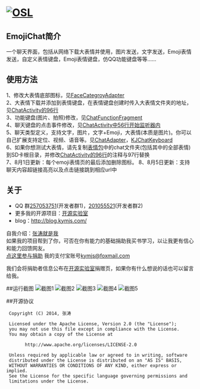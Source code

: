 [![OSL](http://www.kymjs.com/image/logo_s.png)](http://www.kymjs.com/works/)
=================

## EmojiChat简介
一个聊天界面，包括从网络下载大表情并使用，图片发送，文字发送，Emoji表情发送，自定义表情键盘，Emoji表情键盘，仿QQ功能键盘等等……

## 使用方法
1、修改大表情底部图标，见[FaceCategroyAdapter](https://github.com/kymjs/EmojiChat/blob/master/chat/src/main/java/org/kymjs/chat/adapter/FaceCategroyAdapter.java)  
2、大表情下载并添加到表情键盘，在表情键盘创建时传入大表情文件夹的地址，见[ChatActivity的96行](https://github.com/kymjs/EmojiChat/blob/master/chat/src/main/java/org/kymjs/chat/ChatActivity.java)  
3、功能键盘(图片、拍照)修改，见[ChatFunctionFragment](https://github.com/kymjs/EmojiChat/blob/master/chat/src/main/java/org/kymjs/chat/ChatFunctionFragment.java)  
4、聊天键盘的点击事件修改，见[ChatActivity中56行开始监听器内](https://github.com/kymjs/EmojiChat/blob/master/chat/src/main/java/org/kymjs/chat/ChatActivity.java)  
5、聊天类型定义，支持文字，图片，文字+Emoji，大表情(本质是图片)。你可以自己扩展支持定位、视频、语音等。见[ChatAdapter](https://github.com/kymjs/EmojiChat/blob/master/chat/src/main/java/org/kymjs/chat/adapter/ChatAdapter.java)，[KJChatKeyboard](https://github.com/kymjs/EmojiChat/blob/master/chat/src/main/java/org/kymjs/chat/widget/KJChatKeyboard.java)  
6、如果你想测试大表情，请先复制[表情包](https://github.com/kymjs/EmojiChat/tree/master/bigFaceImage)中的chat文件夹(包括其中的全部表情)到SD卡根目录，并修改[ChatActivity的96行](https://github.com/kymjs/EmojiChat/blob/master/chat/src/main/java/org/kymjs/chat/ChatActivity.java)的注释与97行替换  
7、8月1日更新：每个emoji表情页的最后添加删除图标。
8、8月5日更新：支持聊天内容超链接高亮以及点击链接跳到相应url中

## 关于
* QQ 群[257053751](http://jq.qq.com/?_wv=1027&k=WoM2Aa)(开发者群1)，[201055521](http://jq.qq.com/?_wv=1027&k=MBVdpK)(开发者群2)<br>
* 更多我的开源项目：[开源实验室](http://www.kymjs.com/)
* blog：http://blog.kymjs.com/

自我介绍：[张涛就是我](http://blog.kymjs.com/about)<br>
如果我的项目帮到了你，可否在你有能力的基础捐助我买书学习，以让我更有信心和能力回馈网友。<br>
[点这里参与捐助](https://shenghuo.alipay.com/send/payment/fill.htm) 我的支付宝账号[kymjs@foxmail.com](https://shenghuo.alipay.com/send/payment/fill.htm)<br>

我们会将捐助者信息公布在[开源实验室](http://www.kymjs.com)捐赠页，如果你有什么想说的话也可以留言给我。

##运行截图
![截图1](https://github.com/kymjs/EmojiChat/blob/master/screen_shots/Screenshot_1.png)
![截图2](https://github.com/kymjs/EmojiChat/blob/master/screen_shots/Screenshot_2.png)
![截图3](https://github.com/kymjs/EmojiChat/blob/master/screen_shots/Screenshot_3.png)
![截图4](https://github.com/kymjs/EmojiChat/blob/master/screen_shots/Screenshot_4.png)
![截图5](https://github.com/kymjs/EmojiChat/blob/master/screen_shots/Screenshot_5.png)

##开源协议
```
 Copyright (C) 2014, 张涛
 
 Licensed under the Apache License, Version 2.0 (the "License");
 you may not use this file except in compliance with the License.
 You may obtain a copy of the License at

       http://www.apache.org/licenses/LICENSE-2.0

 Unless required by applicable law or agreed to in writing, software
 distributed under the License is distributed on an "AS IS" BASIS,
 WITHOUT WARRANTIES OR CONDITIONS OF ANY KIND, either express or implied.
 See the License for the specific language governing permissions and
 limitations under the License.
 ```
